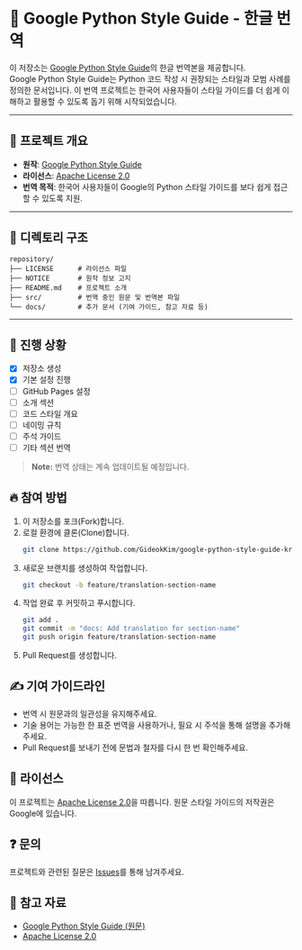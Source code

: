 # 📘 Google Python Style Guide - 한글 번역

이 저장소는 [Google Python Style Guide](https://google.github.io/styleguide/pyguide.html)의 한글 번역본을 제공합니다.  
Google Python Style Guide는 Python 코드 작성 시 권장되는 스타일과 모범 사례를 정의한 문서입니다.
이 번역 프로젝트는 한국어 사용자들이 스타일 가이드를 더 쉽게 이해하고 활용할 수 있도록 돕기 위해 시작되었습니다.

---

## 📌 프로젝트 개요
- **원작**: [Google Python Style Guide](https://google.github.io/styleguide/pyguide.html)
- **라이선스**: [Apache License 2.0](./LICENSE)
- **번역 목적**: 한국어 사용자들이 Google의 Python 스타일 가이드를 보다 쉽게 접근할 수 있도록 지원.

---

## 📂 디렉토리 구조
```
repository/
├── LICENSE      # 라이선스 파일
├── NOTICE       # 원작 정보 고지
├── README.md    # 프로젝트 소개
├── src/         # 번역 중인 원문 및 번역본 파일
└── docs/        # 추가 문서 (기여 가이드, 참고 자료 등)
```

---

## 🚀 진행 상황
- [x] 저장소 생성
- [x] 기본 설정 진행
- [ ] GitHub Pages 설정
- [ ] 소개 섹션
- [ ] 코드 스타일 개요
- [ ] 네이밍 규칙
- [ ] 주석 가이드
- [ ] 기타 섹션 번역

> **Note:** 번역 상태는 계속 업데이트될 예정입니다.

## 🔥 참여 방법
1. 이 저장소를 포크(Fork)합니다.
2. 로컬 환경에 클론(Clone)합니다.
   ```bash
   git clone https://github.com/GideokKim/google-python-style-guide-kr.git
   ```
3. 새로운 브랜치를 생성하여 작업합니다.
   ```bash
   git checkout -b feature/translation-section-name
   ```
4. 작업 완료 후 커밋하고 푸시합니다.
   ```bash
   git add .
   git commit -m "docs: Add translation for section-name"
   git push origin feature/translation-section-name
   ```
5. Pull Request를 생성합니다.

## ✍️ 기여 가이드라인
- 번역 시 원문과의 일관성을 유지해주세요.
- 기술 용어는 가능한 한 표준 번역을 사용하거나, 필요 시 주석을 통해 설명을 추가해주세요.
- Pull Request를 보내기 전에 문법과 철자를 다시 한 번 확인해주세요.

## 📄 라이선스
이 프로젝트는 [Apache License 2.0](LICENSE)을 따릅니다. 원문 스타일 가이드의 저작권은 Google에 있습니다.

## ❓ 문의
프로젝트와 관련된 질문은 [Issues](https://github.com/your-repo/issues)를 통해 남겨주세요.

## 📖 참고 자료
- [Google Python Style Guide (원문)](https://google.github.io/styleguide/pyguide.html)
- [Apache License 2.0](http://www.apache.org/licenses/LICENSE-2.0)
